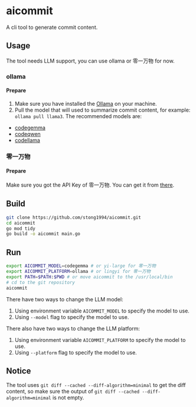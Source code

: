 # aicommit

A cli tool to generate commit content.

## Usage

The tool needs LLM support, you can use ollama or 零一万物 for now.

### ollama

#### Prepare

1. Make sure you have installed the [Ollama](https://ollama.com/) on your machine.
2. Pull the model that will used to summarize commit content, for example: `ollama pull llama3`. The recommended models are:

- [codegemma](https://ollama.com/library/codegemma)
- [codeqwen](https://ollama.com/library/codeqwen)
- [codellama](https://ollama.com/library/codellama)

### 零一万物

#### Prepare

Make sure you got the API Key of 零一万物. You can get it from [there](https://platform.lingyiwanwu.com/apikeys).

## Build

```bash
git clone https://github.com/stong1994/aicommit.git
cd aicommit
go mod tidy
go build -o aicommit main.go
```

## Run

```bash
export AICOMMIT_MODEL=codegemma # or yi-large for 零一万物
export AICOMMIT_PLATFORM=ollama # or lingyi for 零一万物
export PATH=$PATH:$PWD # or move aicommit to the /usr/local/bin
# cd to the git repository
aicommit
```

There have two ways to change the LLM model:

1.  Using environment variable `AICOMMIT_MODEL` to specify the model to use.
2.  Using `--model` flag to specify the model to use.

There also have two ways to change the LLM platform:

1.  Using environment variable `AICOMMIT_PLATFORM` to specify the model to use.
2.  Using `--platform` flag to specify the model to use.

## Notice

The tool uses `git diff --cached --diff-algorithm=minimal` to get the diff content, so make sure the output of `git diff --cached --diff-algorithm=minimal` is not empty.
